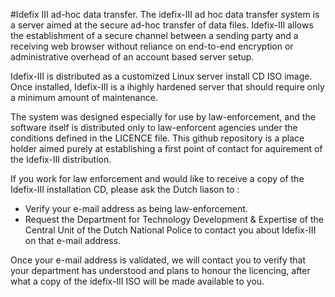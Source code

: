 #Idefix III ad-hoc data transfer.
The idefix-III ad hoc data transfer system is a server aimed at the secure ad-hoc transfer of data files.
Idefix-III allows the establishment of a secure channel between a sending party and a receiving web browser without 
reliance on end-to-end encryption or administrative overhead of an account based server setup. 

Idefix-III is distributed as a customized Linux server install CD ISO image. Once installed, Idefix-III is a ihighly hardened
server that should require only a minimum amount of maintenance.

The system was designed especially for use by law-enforcement, and the software itself is distributed only
to law-enforcent agencies under the conditions defined in the LICENCE file. This github repository is a place holder
aimed purely at establishing a first point of contact for aquirement of the Idefix-III distribution.

If you work for law enforcement and would like to receive a copy of the Idefix-III installation CD, please ask 
the Dutch liason to :

 * Verify your e-mail address as being law-enforcement.
 * Request the Department for Technology Development & Expertise of the Central Unit of the Dutch National Police
   to contact you about Idefix-III on that e-mail address.

Once your e-mail address is validated, we will contact you to verify that your department has understood and plans to honour the licencing, after what a copy of the idefix-III ISO will be made available to you.
